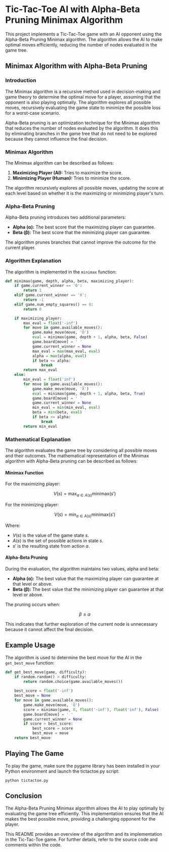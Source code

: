 # Tic-Tac-Toe AI with Alpha-Beta Pruning Minimax Algorithm

This project implements a Tic-Tac-Toe game with an AI opponent using the Alpha-Beta Pruning Minimax algorithm. The algorithm allows the AI to make optimal moves efficiently, reducing the number of nodes evaluated in the game tree.

## Minimax Algorithm with Alpha-Beta Pruning

### Introduction

The Minimax algorithm is a recursive method used in decision-making and game theory to determine the optimal move for a player, assuming that the opponent is also playing optimally. The algorithm explores all possible moves, recursively evaluating the game state to minimize the possible loss for a worst-case scenario.

Alpha-Beta pruning is an optimization technique for the Minimax algorithm that reduces the number of nodes evaluated by the algorithm. It does this by eliminating branches in the game tree that do not need to be explored because they cannot influence the final decision.

### Minimax Algorithm

The Minimax algorithm can be described as follows:

1. **Maximizing Player (AI):** Tries to maximize the score.
2. **Minimizing Player (Human):** Tries to minimize the score.

The algorithm recursively explores all possible moves, updating the score at each level based on whether it is the maximizing or minimizing player's turn.

### Alpha-Beta Pruning

Alpha-Beta pruning introduces two additional parameters:

- **Alpha (α):** The best score that the maximizing player can guarantee.
- **Beta (β):** The best score that the minimizing player can guarantee.

The algorithm prunes branches that cannot improve the outcome for the current player.

### Algorithm Explanation

The algorithm is implemented in the `minimax` function:

```python
def minimax(game, depth, alpha, beta, maximizing_player):
    if game.current_winner == 'O':
        return 1
    elif game.current_winner == 'X':
        return -1
    elif game.num_empty_squares() == 0:
        return 0

    if maximizing_player:
        max_eval = float('-inf')
        for move in game.available_moves():
            game.make_move(move, 'O')
            eval = minimax(game, depth + 1, alpha, beta, False)
            game.board[move] = ' '
            game.current_winner = None
            max_eval = max(max_eval, eval)
            alpha = max(alpha, eval)
            if beta <= alpha:
                break
        return max_eval
    else:
        min_eval = float('inf')
        for move in game.available_moves():
            game.make_move(move, 'X')
            eval = minimax(game, depth + 1, alpha, beta, True)
            game.board[move] = ' '
            game.current_winner = None
            min_eval = min(min_eval, eval)
            beta = min(beta, eval)
            if beta <= alpha:
                break
        return min_eval
```



### Mathematical Explanation

The algorithm evaluates the game tree by considering all possible moves and their outcomes. The mathematical representation of the Minimax algorithm with Alpha-Beta pruning can be described as follows:

#### Minimax Function

For the maximizing player:

$$ V(s) = \max_{a \in A(s)} \mathrm{minimax}(s') $$

For the minimizing player:

$$ V(s) = \min_{a \in A(s)} \mathrm{minimax}(s') $$

Where:
- $V(s)$ is the value of the game state $s$.
- $A(s)$ is the set of possible actions in state $s$.
- $s'$ is the resulting state from action $a$.

#### Alpha-Beta Pruning

During the evaluation, the algorithm maintains two values, alpha and beta:

- **Alpha (α):** The best value that the maximizing player can guarantee at that level or above.
- **Beta (β):** The best value that the minimizing player can guarantee at that level or above.

The pruning occurs when:

$$ \beta \leq \alpha $$

This indicates that further exploration of the current node is unnecessary because it cannot affect the final decision.

## Example Usage

The algorithm is used to determine the best move for the AI in the `get_best_move` function:


```python
def get_best_move(game, difficulty):
    if random.random() > difficulty:
        return random.choice(game.available_moves())
    
    best_score = float('-inf')
    best_move = None
    for move in game.available_moves():
        game.make_move(move, 'O')
        score = minimax(game, 0, float('-inf'), float('inf'), False)
        game.board[move] = ' '
        game.current_winner = None
        if score > best_score:
            best_score = score
            best_move = move
    return best_move
```

## Playing The Game

To play the game, make sure the pygame library has been installed in your Python environment and launch the tictactoe.py script:

```
python tictactoe.py
```

## Conclusion

The Alpha-Beta Pruning Minimax algorithm allows the AI to play optimally by evaluating the game tree efficiently. This implementation ensures that the AI makes the best possible move, providing a challenging opponent for the player.

This README provides an overview of the algorithm and its implementation in the Tic-Tac-Toe game. For further details, refer to the source code and comments within the code.
